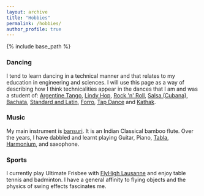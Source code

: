 ```yaml
---
layout: archive
title: "Hobbies"
permalink: /hobbies/
author_profile: true
---
```


{% include base_path %}

### Dancing

I tend to learn dancing in a technical manner and that relates to my education in engineering and sciences. I will use this page as a way of describing how I think technicalities appear in the dances that I am and was a student of: [Argentine Tango](https://en.wikipedia.org/wiki/Argentine_tango), [Lindy Hop](https://en.wikipedia.org/wiki/Lindy_Hop), [Rock 'n' Roll](https://en.wikipedia.org/wiki/Rock_and_Roll_(dance)), [Salsa (Cubana)](https://en.wikipedia.org/wiki/Cuban_salsa), [Bachata](https://en.wikipedia.org/wiki/Bachata_(dance)), [Standard and Latin](https://en.wikipedia.org/wiki/Ballroom_dance), [Forro](https://en.wikipedia.org/wiki/Forr%C3%B3), [Tap Dance](https://en.wikipedia.org/wiki/Tap_dance) and [Kathak](https://en.wikipedia.org/wiki/Kathak#:~:text=Kathak%20is%20one%20of%20the,known%20as%20Kathakars%20or%20storytellers.).


### Music

My main instrument is [bansuri](https://en.wikipedia.org/wiki/Bansuri). It is an Indian Classical bamboo flute. Over the years, I have dabbled and learnt playing Guitar, Piano, [Tabla](https://en.wikipedia.org/wiki/Tabla), [Harmonium](https://www.britannica.com/art/harmonium-musical-instrument), and saxophone. 

### Sports

I currently play Ultimate Frisbee with [FlyHigh Lausanne](https://www.flyhigh.ultimate.ch/) and enjoy table tennis and badminton. I have a general affinity to flying objects and the physics of swing effects fascinates me. 


